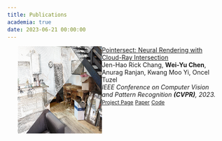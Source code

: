 ```yaml
---
title: Publications
academia: true
date: 2023-06-21 00:00:00
---
```


<div class="publications">
<ol class="bibliography">
<div class="row">
  <div style="float: left; width: 40%;">
    <img src="assets/teasers/CVPR_2023_Pointersect.png" class="teaser img-fluid z-depth-1" width="300" height="200">
  </div>
  <div class="col-sm-8" style="position: relative;padding-right: 15px;padding-left: 20px;">
  <!-- div style="float: left; width: 60%;"-->
    <div class="title"><a href="https://arxiv.org/pdf/2304.12390.pdf">Pointersect: Neural Rendering with Cloud-Ray Intersection </a></div>
    <div class="author">Jen-Hao Rick Chang, <strong>Wei-Yu Chen</strong>, Anurag Ranjan, Kwang Moo Yi, Oncel Tuzel</div>
    <div class="periodical"><em>IEEE Conference on Computer Vision and Pattern Recognition <strong>(CVPR)</strong>, 2023.</em></div>
    <div class="links">
      <a href="https://machinelearning.apple.com/research/pointersect" class="btn btn-sm z-depth-0" role="button" target="_blank" style="font-size:12px;">Project Page</a>
      <a href="https://arxiv.org/pdf/2304.12390.pdf" class="btn btn-sm z-depth-0" role="button" target="_blank" style="font-size:12px;">Paper</a>
      <a href="https://github.com/apple/ml-pointersect" class="btn btn-sm z-depth-0" role="button" target="_blank" style="font-size:12px;">Code</a>
    </div>
  </div>
</div>
  
</ol>
</div>

